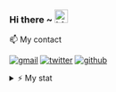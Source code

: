 ### Hi there ~ <img src="https://user-images.githubusercontent.com/1303154/88677602-1635ba80-d120-11ea-84d8-d263ba5fc3c0.gif" width="24px" alt="hi">

📫  My contact

[![gmail](https://img.shields.io/static/v1?style=flat-square&logo=gmail&label=&message=vanzdobz@gmail.com&color=5b5b5b&labelColor=5b5b5b)](vanzdobz@gmail.com)
[![twitter](https://img.shields.io/static/v1?style=flat-square&logo=twitter&label=&message=@rendiix&color=5b5b5b&labelColor=5b5b5b)](https://www.twitter.com/rendiix)
[![github](https://img.shields.io/static/v1?style=flat-square&logo=github&label=&message=@rendiix&color=5b5b5b&labelColor=5b5b5b)](https://github.com/rendiix)

<details>
<summary>⚡️ My stat</summary>
<br />

![Top Langs](https://github-readme-stats.vercel.app/api/top-langs/?username=rendiix&layout=compact&hide=css,html)

![Rendiix's github stats](https://github-readme-stats.vercel.app/api?username=rendiix&count_private=true&show_icons=true&theme=onedark)

</details>
